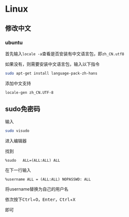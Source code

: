 # Linux

## 修改中文

### ubuntu

首先输入`locale -a`查看是否安装有中文语言包，即`zh_CN.utf8`

如果没有，则需要安装中文语言包，输入以下指令

```bash
sudo apt-get install language-pack-zh-hans
```

添加中文支持

```bash
locale-gen zh_CN.UTF-8
```



## sudo免密码

输入

```bash
sudo visudo
```

进入编辑器

找到

```
%sudo   ALL=(ALL:ALL) ALL
```

在下一行输入

```
%username ALL = (ALL:ALL) NOPASSWD: ALL
```

将username替换为自己的用户名

依次按下<kbd>Ctrl</kbd>+<kbd>O</kbd>，<kbd>Enter</kbd>，<kbd>Ctrl</kbd>+<kbd>X</kbd>

即可

